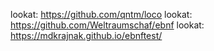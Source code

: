 lookat: https://github.com/qntm/loco
lookat: https://github.com/Weltraumschaf/ebnf
lookat: https://mdkrajnak.github.io/ebnftest/
